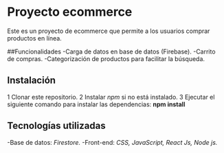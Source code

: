# Proyecto ecommerce
Este es un proyecto de ecommerce que permite a los usuarios comprar productos en línea.


##Funcionalidades
-Carga de datos en base de datos (Firebase).
-Carrito de compras.
-Categorización de productos para facilitar la búsqueda.


## Instalación
1 Clonar este repositorio.
2 Instalar *npm* si no está instalado.
3 Ejecutar el siguiente comando para instalar las dependencias: **npm install**



## Tecnologías utilizadas
-Base de datos: *Firestore.*
-Front-end: *CSS, JavaScript, React Js, Node js.*
